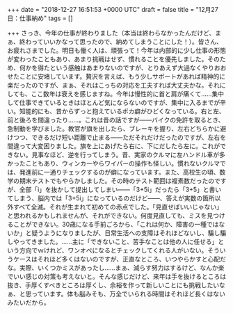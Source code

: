 
+++
date = "2018-12-27 16:51:53 +0000 UTC"
draft = false
title = "12月27日：仕事納め"
tags = []

+++
さっき、今年の仕事が終わりました（本当は終わらなかったんだけど、まぁ、終わっていいかなって思ったので、納めてしまうことにした！）。皆さん、お疲れさまでした。明日も働く人は、頑張って！今年は内部的に少し仕事の形態が変わったこともあり、あまり挑戦はせず、慣れることを優先しました。そのため、何かを得たという感触はあまりないのですが、とりあえず大過なくやりおおせたことに安堵しています。贅沢を言えば、もう少しサポートがあれば精神的に楽だったのですが、まぁ、それはこっちの対応を工夫すれば大丈夫かな。それにしても、ここ数年は衰えを感じますね。今年は慢性的に首と肩が痛くて……集中して仕事できているときはほとんど気にならないのですが、集中に入るまでが辛い。知能的にも、昔からずっと抱えているポカ癖がひどくなっている。右と左、前と後ろを間違ったり……。これは昔の話ですが――バイクの免許を取るとき、急制動を学びました。教官が旗を出したら、ブレーキを握り、左右どちらかに避けつつ、できるだけ短い距離で止まる――ただそれだけだったのですが、左右を間違って大変困りました。旗を上にあげたら右に、下にだしたら左に。これができない。見事なほど、逆を行ってしまう。昔、実家のクルマに左ハンドル車が多かったこともあり、ウィンカーやらワイパーの操作も怪しい。慣れないクルマでは、発進前に一通りチェックするのが癖になっています。また、高校生の頃、数学の期末テストでもやらかしました。その時のテスト範囲は複素数だったのですが、全部「i」を抜かして提出してしまい――「3+5i」だったら「3+5」と書いてしまう、脳内では「3+5i」になっているのだけど――、答えが実数の箇所以外すべて全滅。それが生まれて初めての赤点でした。「見直せばいいじゃない」と思われるかもしれませんが、それができない。何度見直しても、ミスを見つけることができない。30歳になる手前ごろから、「これは何か、障害の一種ではないか」と疑うようになりましたが、日常生活への支障はそれほどないし、騙し騙しやってきました。……主に「できないこと、苦手なことは他の人に任せる」という方向でｗけれど、ワンオペになるとチェックしてくれる人がいない。そういうケースはそれほど多くはないのですが、正直なところ、いつやらかすと心配だな。実際、いくつかミスがあったし……まぁ、減らす努力はするけど、なんか楽でいい感じの対策も考えないと。そんな感じだけど、来年は手を抜けるところは抜き、手厚くすべきところは厚くし、余裕を作って新しいことにも挑戦したいなぁ、と思っています。体も脳みそも、万全でいられる時間はそれほど長くはないみたいだから。


